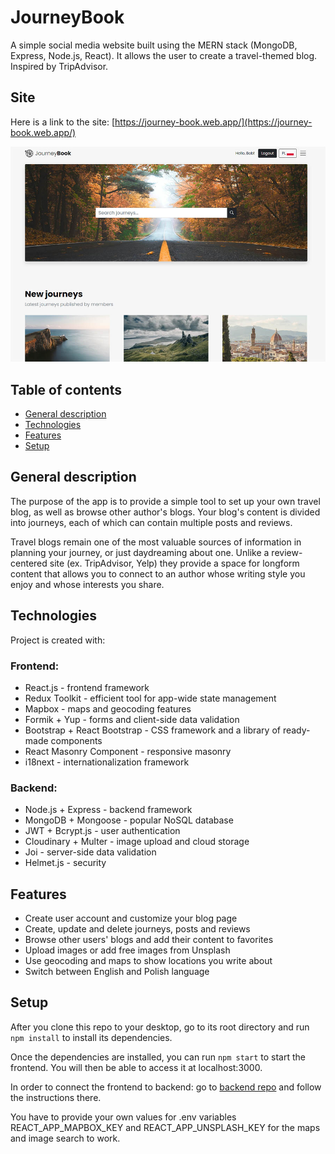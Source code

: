 # JourneyBook

A simple social media website built using the MERN stack (MongoDB, Express, Node.js, React). It allows the user to create a travel-themed blog. Inspired by TripAdvisor. 

## Site

Here is a link to the site: [https://journey-book.web.app/](https://journey-book.web.app/)

![Home page](./src/img/jb-1.jpg)

## Table of contents
* [General description](#general-description)
* [Technologies](#technologies)
* [Features](#features)
* [Setup](#setup)

## General description

The purpose of the app is to provide a simple tool to set up your own travel blog, as well as browse other author's blogs. Your blog's content is divided into journeys, each of which can contain multiple posts and reviews.

Travel blogs remain one of the most valuable sources of information in planning your journey, or just daydreaming about one. 
Unlike a review-centered site (ex. TripAdvisor, Yelp) they provide a space for longform content that allows you to connect to an author whose writing style you enjoy and whose interests you share.

## Technologies

Project is created with:

### Frontend:

* React.js - frontend framework
* Redux Toolkit - efficient tool for app-wide state management
* Mapbox - maps and geocoding features
* Formik + Yup - forms and client-side data validation
* Bootstrap + React Bootstrap - CSS framework and a library of ready-made components
* React Masonry Component - responsive masonry
* i18next - internationalization framework

### Backend:

* Node.js + Express - backend framework
* MongoDB + Mongoose - popular NoSQL database
* JWT + Bcrypt.js - user authentication
* Cloudinary + Multer - image upload and cloud storage
* Joi - server-side data validation
* Helmet.js - security

## Features

* Create user account and customize your blog page
* Create, update and delete journeys, posts and reviews
* Browse other users' blogs and add their content to favorites
* Upload images or add free images from Unsplash
* Use geocoding and maps to show locations you write about
* Switch between English and Polish language

## Setup

After you clone this repo to your desktop, go to its root directory and run `npm install` to install its dependencies.

Once the dependencies are installed, you can run `npm start` to start the frontend. You will then be able to access it at localhost:3000.

In order to connect the frontend to backend: go to [backend repo](https://github.com/u-konrad/journey-book-backend) and follow the instructions there.

You have to provide your own values for .env variables REACT_APP_MAPBOX_KEY and REACT_APP_UNSPLASH_KEY for the maps and image search to work.


